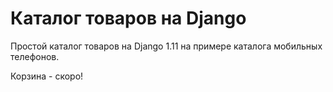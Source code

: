 # Каталог товаров на Django
Простой каталог товаров на Django 1.11 на примере каталога мобильных телефонов. 

Корзина - скоро!
